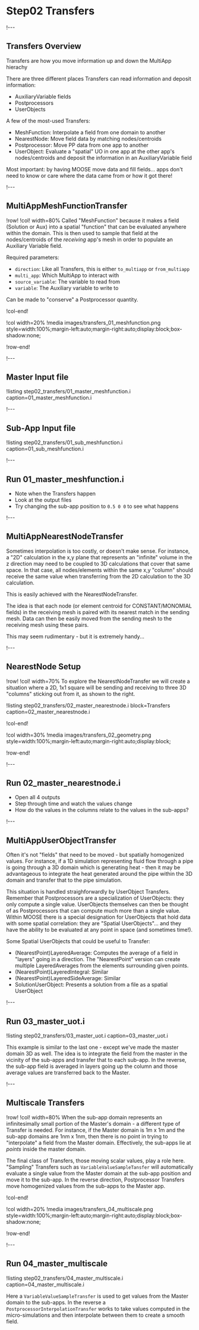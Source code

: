 # Step02 Transfers

!---

## Transfers Overview

Transfers are how you move information up and down the MultiApp hierachy

There are three different places Transfers can read information and deposit information:

- AuxiliaryVariable fields
- Postprocessors
- UserObjects

A few of the most-used Transfers:

- MeshFunction: Interpolate a field from one domain to another
- NearestNode: Move field data by matching nodes/centroids
- Postprocessor: Move PP data from one app to another
- UserObject: Evaluate a "spatial" UO in one app at the other app's nodes/centroids and deposit the information in an AuxiliaryVariable field

Most important: by having MOOSE move data and fill fields... apps don't need to know or care where the data came from or how it got there!

!---

## MultiAppMeshFunctionTransfer

!row!
!col! width=80%
Called "MeshFunction" because it makes a field (Solution or Aux) into a spatial "function" that can be evaluated anywhere within the domain.  This is then used to sample that field at the nodes/centroids of the *receiving* app's mesh in order to populate an Auxiliary Variable field.

Required parameters:

- `direction`: Like all Transfers, this is either `to_multiapp` or `from_multiapp`
- `multi_app`: Which MultiApp to interact with
- `source_variable`: The variable to read from
- `variable`: The Auxiliary variable to write to

Can be made to "conserve" a Postprocessor quantity.

!col-end!

!col width=20%
!media images/transfers_01_meshfunction.png
       style=width:100%;margin-left:auto;margin-right:auto;display:block;box-shadow:none;

!row-end!

!---

## Master Input file

!listing step02_transfers/01_master_meshfunction.i
         caption=01_master_meshfunction.i

!---

## Sub-App Input file

!listing step02_transfers/01_sub_meshfunction.i
         caption=01_sub_meshfunction.i

!---

## Run 01_master_meshfunction.i

- Note when the Transfers happen
- Look at the output files
- Try changing the sub-app position to `0.5 0 0` to see what happens

!---

## MultiAppNearestNodeTransfer

Sometimes interpolation is too costly, or doesn't make sense.  For instance, a "2D" calculation in the x,y plane that represents an "infinite" volume in the z direction may need to be coupled to 3D calculations that cover that same space.  In that case, all nodes/elements within the same x,y "column" should receive the same value when transferring from the 2D calculation to the 3D calculation.

This is easily achieved with the NearestNodeTransfer.

The idea is that each node (or element centroid for CONSTANT/MONOMIAL fields) in the receiving mesh is paired with its nearest match in the sending mesh.  Data can then be easily moved from the sending mesh to the receiving mesh using these pairs.

This may seem rudimentary - but it is extremely handy...

!---

## NearestNode Setup

!row!
!col! width=70%
To explore the NearestNodeTransfer we will create a situation where a 2D, 1x1 square will be sending and receiving to three 3D "columns" sticking out from it, as shown to the right.

!listing step02_transfers/02_master_nearestnode.i
	 block=Transfers
         caption=02_master_nearestnode.i

!col-end!

!col width=30%
!media images/transfers_02_geometry.png
       style=width:100%;margin-left:auto;margin-right:auto;display:block;

!row-end!

!---

## Run 02_master_nearestnode.i

- Open all 4 outputs
- Step through time and watch the values change
- How do the values in the columns relate to the values in the sub-apps?

!---

## MultiAppUserObjectTransfer

Often it's not "fields" that need to be moved - but spatially homogenized values.  For instance, if a 1D simulation representing fluid flow through a pipe is going through a 3D domain which is generating heat - then it may be advantageous to integrate the heat generated around the pipe within the 3D domain and transfer that to the pipe simulation.

This situation is handled straighforwardly by UserObject Transfers.  Remember that Postprocessors are a specialization of UserObjects: they only compute a single value.  UserObjects themselves can then be thought of as Postprocessors that can compute much more than a single value.  Within MOOSE there is a special designation for UserObjects that hold data with some spatial correlation: they are "Spatial UserObjects"... and they have the ability to be evaluated at any point in space (and sometimes time!).

Some Spatial UserObjects that could be useful to Transfer:

- (NearestPoint)LayeredAverage: Computes the average of a field in "layers" going in a direction.  The "NearestPoint" version can create multiple LayeredAverages from the elements surrounding given points.
- (NearestPoint)LayeredIntegral: Similar
- (NearestPoint)LayeredSideAverage: Similar
- SolutionUserObject: Presents a solution from a file as a spatial UserObject

!---

## Run 03_master_uot.i

!listing step02_transfers/03_master_uot.i
         caption=03_master_uot.i

This example is similar to the last one - except we've made the master domain 3D as well.  The idea is to integrate the field from the master in the vicinity of the sub-apps and transfer that to each sub-app.  In the reverse, the sub-app field is averaged in layers going up the column and those average values are transferred back to the Master.

!---

## Multiscale Transfers

!row!
!col! width=80%
When the sub-app domain represents an infinitesimally small portion of the Master's domain - a different type of Transfer is needed.  For instance, if the Master domain is 1m x 1m and the sub-app domains are 1nm x 1nm, then there is no point in trying to "interpolate" a field from the Master domain.  Effectively, the sub-apps lie at *points* inside the master domain.

The final class of Transfers, those moving scalar values, play a role here.  "Sampling" Transfers such as `VariableValueSampleTansfer` will automatically evaluate a single value from the Master domain at the sub-app position and move it to the sub-app.  In the reverse direction, Postprocessor Transfers move homogenized values from the sub-apps to the Master app.

!col-end!

!col width=20%
!media images/transfers_04_multiscale.png
       style=width:100%;margin-left:auto;margin-right:auto;display:block;box-shadow:none;

!row-end!

!---

## Run 04_master_multiscale

!listing step02_transfers/04_master_multiscale.i
         caption=04_master_multiscale.i

Here a `VariableValueSampleTransfer` is used to get values from the Master domain to the sub-apps.  In the reverse a `PostprocessorInterpolationTransfer` works to take values computed in the micro-simulations and then interpolate between them to create a smooth field.
